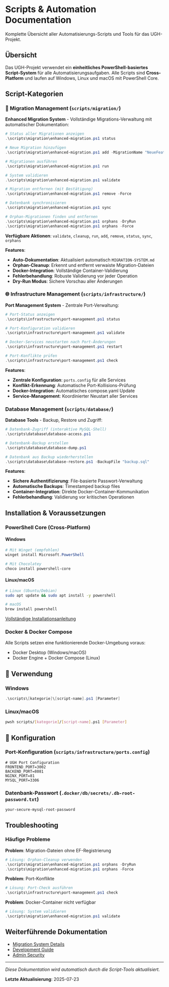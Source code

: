 # Scripts & Automation Documentation

Komplette Übersicht aller Automatisierungs-Scripts und Tools für das UGH-Projekt.

## Übersicht

Das UGH-Projekt verwendet ein **einheitliches PowerShell-basiertes Script-System** für alle Automatisierungsaufgaben. Alle Scripts sind **Cross-Platform** und laufen auf Windows, Linux und macOS mit PowerShell Core.

## Script-Kategorien

### 🔄 Migration Management (`scripts/migration/`)

**Enhanced Migration System** - Vollständige Migrations-Verwaltung mit automatischer Dokumentation:

```powershell
# Status aller Migrationen anzeigen
.\scripts\migration\enhanced-migration.ps1 status

# Neue Migration hinzufügen
.\scripts\migration\enhanced-migration.ps1 add -MigrationName "NeueFeature"

# Migrationen ausführen
.\scripts\migration\enhanced-migration.ps1 run

# System validieren
.\scripts\migration\enhanced-migration.ps1 validate

# Migration entfernen (mit Bestätigung)
.\scripts\migration\enhanced-migration.ps1 remove -Force

# Datenbank synchronisieren
.\scripts\migration\enhanced-migration.ps1 sync

# Orphan-Migrationen finden und entfernen
.\scripts\migration\enhanced-migration.ps1 orphans -DryRun
.\scripts\migration\enhanced-migration.ps1 orphans -Force
```

**Verfügbare Aktionen**: `validate`, `cleanup`, `run`, `add`, `remove`, `status`, `sync`, `orphans`

**Features**:
- **Auto-Dokumentation**: Aktualisiert automatisch `MIGRATION-SYSTEM.md`
- **Orphan-Cleanup**: Erkennt und entfernt verwaiste Migration-Dateien
- **Docker-Integration**: Vollständige Container-Validierung
- **Fehlerbehandlung**: Robuste Validierung vor jeder Operation
- **Dry-Run Modus**: Sichere Vorschau aller Änderungen

### 🌐 Infrastructure Management (`scripts/infrastructure/`)

**Port Management System** - Zentrale Port-Verwaltung:

```powershell
# Port-Status anzeigen
.\scripts\infrastructure\port-management.ps1 status

# Port-Konfiguration validieren
.\scripts\infrastructure\port-management.ps1 validate

# Docker-Services neustarten nach Port-Änderungen
.\scripts\infrastructure\port-management.ps1 restart

# Port-Konflikte prüfen
.\scripts\infrastructure\port-management.ps1 check
```

**Features**:
- **Zentrale Konfiguration**: `ports.config` für alle Services
- **Konflikt-Erkennung**: Automatische Port-Kollisions-Prüfung
- **Docker-Integration**: Automatisches compose.yaml Update
- **Service-Management**: Koordinierter Neustart aller Services

### Database Management (`scripts/database/`)

**Database Tools** - Backup, Restore und Zugriff:

```powershell
# Datenbank-Zugriff (interaktive MySQL-Shell)
.\scripts\database\database-access.ps1

# Datenbank-Backup erstellen
.\scripts\database\database-dump.ps1

# Datenbank aus Backup wiederherstellen
.\scripts\database\database-restore.ps1 -BackupFile "backup.sql"
```

**Features**:
- **Sichere Authentifizierung**: File-basierte Passwort-Verwaltung
- **Automatische Backups**: Timestamped backup files
- **Container-Integration**: Direkte Docker-Container-Kommunikation
- **Fehlerbehandlung**: Validierung vor kritischen Operationen

## Installation & Voraussetzungen

### PowerShell Core (Cross-Platform)

#### Windows
```powershell
# Mit Winget (empfohlen)
winget install Microsoft.PowerShell

# Mit Chocolatey
choco install powershell-core
```

#### Linux/macOS
```bash
# Linux (Ubuntu/Debian)
sudo apt update && sudo apt install -y powershell

# macOS
brew install powershell
```

[Vollständige Installationsanleitung](https://learn.microsoft.com/en-us/powershell/scripting/install/installing-powershell)

### Docker & Docker Compose

Alle Scripts setzen eine funktionierende Docker-Umgebung voraus:
- Docker Desktop (Windows/macOS)
- Docker Engine + Docker Compose (Linux)

## 📖 Verwendung

### Windows
```powershell
.\scripts\[kategorie]\[script-name].ps1 [Parameter]
```

### Linux/macOS
```bash
pwsh scripts/[kategorie]/[script-name].ps1 [Parameter]
```

## 🔧 Konfiguration

### Port-Konfiguration (`scripts/infrastructure/ports.config`)
```
# UGH Port Configuration
FRONTEND_PORT=3002
BACKEND_PORT=8081
NGINX_PORT=81
MYSQL_PORT=3306
```

### Datenbank-Passwort (`.docker/db/secrets/.db-root-password.txt`)
```
your-secure-mysql-root-password
```

## Troubleshooting

### Häufige Probleme

**Problem**: Migration-Dateien ohne EF-Registrierung
```powershell
# Lösung: Orphan-Cleanup verwenden
.\scripts\migration\enhanced-migration.ps1 orphans -DryRun
.\scripts\migration\enhanced-migration.ps1 orphans -Force
```

**Problem**: Port-Konflikte
```powershell
# Lösung: Port-Check ausführen
.\scripts\infrastructure\port-management.ps1 check
```

**Problem**: Docker-Container nicht verfügbar
```powershell
# Lösung: System validieren
.\scripts\migration\enhanced-migration.ps1 validate
```

## Weiterführende Dokumentation

- [Migration System Details](MIGRATION-SYSTEM.md)
- [Development Guide](development/README.md)
- [Admin Security](../ADMIN-SECURITY.md)

---

*Diese Dokumentation wird automatisch durch die Script-Tools aktualisiert.*

**Letzte Aktualisierung**: 2025-07-23
